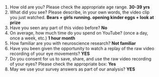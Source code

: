 1. How old are you? Please check the appropriate age range. **30-39 yrs**  
2. What did you see? Please describe, in your own words, the video clip you just watched. **Bears + girls running. opening kinder eggs + look at prize**  
3. Have you seen any part of this video before? **No**  
4. On average, how much time do you spend on YouTube? (once a day, once a week, etc.) **1 hour month**  
5. How familiar are you with neuroscience research? **Not familiar**  
6. Have you been given the opportunity to watch a replay of the raw video recording of your eye movements? **YES**  
7. Do you consent for us to save, share, and use the raw video recording of your eyes? Please check the appropriate box: **Yes**  
8. May we use your survey answers as part of our analysis? **YES**  
